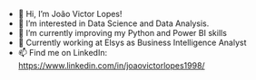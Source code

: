 - 👋 Hi, I’m João Victor Lopes!
- 👀 I’m interested in Data Science and Data Analysis.
- 🌱 I’m currently improving my Python and Power BI skills
- 💞️ Currently working at Elsys as Business Intelligence Analyst
- 📫 Find me on LinkedIn: https://www.linkedin.com/in/joaovictorlopes1998/

<!---
joaovictorlopes1998/joaovictorlopes1998 is a ✨ special ✨ repository because its `README.md` (this file) appears on your GitHub profile.
You can click the Preview link to take a look at your changes.
--->
